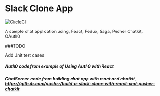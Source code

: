 # Slack Clone App

[![CircleCI](https://circleci.com/gh/trinadhm/slack-app-clone.svg?style=svg)](https://circleci.com/gh/trinadhm/slack-app-clone)

A sample chat application using, React, Redux, Saga, Pusher Chatkit, OAuth0

###TODO

Add Unit test cases

##### Auth0 code from example of Using Auth0 with React
##### ChatScreen code from building chat app with react and chatkit, https://github.com/pusher/build-a-slack-clone-with-react-and-pusher-chatkit
